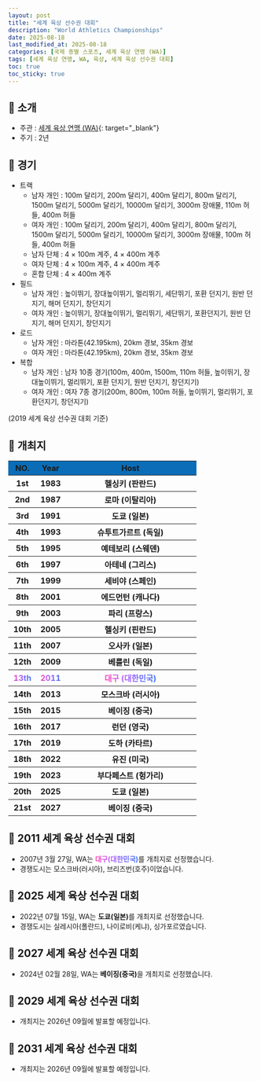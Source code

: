 ```yaml
---
layout: post
title: "세계 육상 선수권 대회"
description: "World Athletics Championships"
date: 2025-08-18
last_modified_at: 2025-08-18
categories: [국제 종별 스포츠, 세계 육상 연맹 (WA)]
tags: [세계 육상 연맹, WA, 육상, 세계 육상 선수권 대회]
toc: true
toc_sticky: true
---
```

## 📜 소개
* 주관 : [세계 육상 연맹 (WA)](https://worldathletics.org/){: target="_blank"}
* 주기 : 2년

## 📜 경기
* 트랙
  * 남자 개인 : 100m 달리기, 200m 달리기, 400m 달리기, 800m 달리기, 1500m 달리기, 5000m 달리기, 10000m 달리기, 3000m 장애물, 110m 허들, 400m 허들
  * 여자 개인 : 100m 달리기, 200m 달리기, 400m 달리기, 800m 달리기, 1500m 달리기, 5000m 달리기, 10000m 달리기, 3000m 장애물, 100m 허들, 400m 허들
  * 남자 단체 : 4 × 100m 계주, 4 × 400m 계주
  * 여자 단체 : 4 × 100m 계주, 4 × 400m 계주
  * 혼합 단체 : 4 × 400m 계주
* 필드
  * 남자 개인 : 높이뛰기, 장대높이뛰기, 멀리뛰기, 세단뛰기, 포환 던지기, 원반 던지기, 해머 던지기, 창던지기
  * 여자 개인 : 높이뛰기, 장대높이뛰기, 멀리뛰기, 세단뛰기, 포환던지기, 원반 던지기, 해머 던지기, 창던지기
* 로드
  * 남자 개인 : 마라톤(42.195km), 20km 경보, 35km 경보
  * 여자 개인 : 마라톤(42.195km), 20km 경보, 35km 경보
* 복합
  * 남자 개인 : 남자 10종 경기(100m, 400m, 1500m, 110m 허들, 높이뛰기, 장대높이뛰기, 멀리뛰기, 포환 던지기, 원반 던지기, 창던지기)
  * 여자 개인 : 여자 7종 경기(200m, 800m, 100m 허들, 높이뛰기, 멀리뛰기, 포환던지기, 창던지기)

(2019 세계 육상 선수권 대회 기준)

## 📜 개최지
<html>

<head>
    <meta charset="UTF-8">
</head>

<body>
    <table>
        <tr style="background: #0B6DB7;">
            <th style="width: 15%; font-weight: bold;">NO.</th>
            <th style="width: 15%; font-weight: bold;">Year</th>
            <th style="width: 70%; font-weight: bold;">Host</th>
        </tr>
        <tr>
            <th>1st</th>
            <th>1983</th>
            <th>헬싱키 (판란드)</th>
        </tr>
        <tr>
            <th>2nd</th>
            <th>1987</th>
            <th>로마 (이탈리아)</th>
        </tr>
        <tr>
            <th>3rd</th>
            <th>1991</th>
            <th>도쿄 (일본)</th>
        </tr>
        <tr>
            <th>4th</th>
            <th>1993</th>
            <th>슈투트가르트 (독일)</th>
        </tr>
        <tr>
            <th>5th</th>
            <th>1995</th>
            <th>예테보리 (스웨덴)</th>
        </tr>
        <tr>
            <th>6th</th>
            <th>1997</th>
            <th>아테네 (그리스)</th>
        </tr>
        <tr>
            <th>7th</th>
            <th>1999</th>
            <th>세비야 (스페인)</th>
        </tr>
        <tr>
            <th>8th</th>
            <th>2001</th>
            <th>에드먼턴 (캐나다)</th>
        </tr>
        <tr>
            <th>9th</th>
            <th>2003</th>
            <th>파리 (프랑스)</th>
        </tr>
        <tr>
            <th>10th</th>
            <th>2005</th>
            <th>헬싱키 (핀란드)</th>
        </tr>
        <tr>
            <th>11th</th>
            <th>2007</th>
            <th>오사카 (일본)</th>
        </tr>
        <tr>
            <th>12th</th>
            <th>2009</th>
            <th>베를린 (독일)</th>
        </tr>
        <tr>
            <th><span style="background: text linear-gradient(to right, #FF43A8, #BE5DFA, #776CFF, #4172F2); font-weight: bold; -webkit-background-clip: text; -webkit-text-fill-color: transparent;">13th</span></th>
            <th><span style="background: text linear-gradient(to right, #FF43A8, #BE5DFA, #776CFF, #4172F2); font-weight: bold; -webkit-background-clip: text; -webkit-text-fill-color: transparent;">2011</span></th>
            <th><span style="background: text linear-gradient(to right, #FF43A8, #BE5DFA, #776CFF, #4172F2); font-weight: bold; -webkit-background-clip: text; -webkit-text-fill-color: transparent;">대구 (대한민국)</span></th>
        </tr>
        <tr>
            <th>14th</th>
            <th>2013</th>
            <th>모스크바 (러시아)</th>
        </tr>
        <tr>
            <th>15th</th>
            <th>2015</th>
            <th>베이징 (중국)</th>
        </tr>
        <tr>
            <th>16th</th>
            <th>2017</th>
            <th>런던 (영국)</th>
        </tr>
        <tr>
            <th>17th</th>
            <th>2019</th>
            <th>도하 (카타르)</th>
        </tr>
        <tr>
            <th>18th</th>
            <th>2022</th>
            <th>유진 (미국)</th>
        </tr>
        <tr>
            <th>19th</th>
            <th>2023</th>
            <th>부다페스트 (헝가리)</th>
        </tr>
        <tr>
            <th>20th</th>
            <th>2025</th>
            <th>도쿄 (일본)</th>
        </tr>
        <tr>
            <th>21st</th>
            <th>2027</th>
            <th>베이징 (중국)</th>
        </tr>
    </table>
</body>

</html>

## 📜 2011 세계 육상 선수권 대회
* 2007년 3월 27일, WA는 <span style="background: text linear-gradient(to right, #FF43A8, #BE5DFA, #776CFF, #4172F2); font-weight: bold; -webkit-background-clip: text; -webkit-text-fill-color: transparent;">대구(대한민국)</span>를 개최지로 선정했습니다.
* 경쟁도시는 모스크바(러시아), 브리즈번(호주)이었습니다.

## 📜 2025 세계 육상 선수권 대회
* 2022년 07월 15일, WA는 <span style="font-weight: bold;">도쿄(일본)</span>를 개최지로 선정했습니다.
* 경쟁도시는 실레시아(폴란드), 나이로비(케냐), 싱가포르였습니다.

## 📜 2027 세계 육상 선수권 대회
* 2024년 02월 28일, WA는 <span style="font-weight: bold;">베이징(중국)</span>을 개최지로 선정했습니다.

## 📜 2029 세계 육상 선수권 대회
* 개최지는 2026년 09월에 발표할 예정입니다.

## 📜 2031 세계 육상 선수권 대회
* 개최지는 2026년 09월에 발표할 예정입니다.

